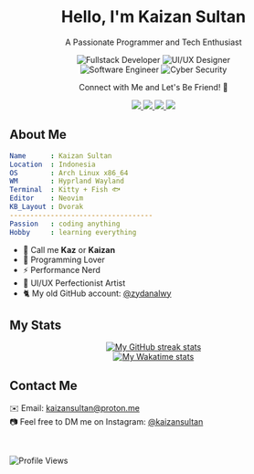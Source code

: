 <div align="center">

# Hello, I'm Kaizan Sultan

A Passionate Programmer and Tech Enthusiast

![Fullstack Developer](https://img.shields.io/badge/Fullstack-Developer-%23333B4C?style=for-the-badge&logo=neovim&logoColor=white)
![UI/UX Designer](https://img.shields.io/badge/UI%2FUX-Designer-%23333B4C?style=for-the-badge&logo=figma&logoColor=white)  
![Software Engineer](https://img.shields.io/badge/Software-Engineer-%23333B4C?style=for-the-badge&logo=gtk&logoColor=white)
![Cyber Security](https://img.shields.io/badge/Cyber-Security-%23333B4C?style=for-the-badge&logo=caddy&logoColor=white)

Connect with Me and Let's Be Friend! 🤝

<a href="https://linktr.ee/kaizansultan" target="blank">
    <img src="https://img.shields.io/badge/LinkTree-%23181818?logo=linktree&style=for-the-badge"/>
</a>
<a href="https://instagram.com/kaizansultan" target="blank">
    <img src="https://img.shields.io/badge/Instagram-%23181818?logo=instagram&style=for-the-badge"/>
</a>
<a href="https://tiktok.com/@kaizansultan" target="blank">
    <img src="https://img.shields.io/badge/TikTok-%23181818?logo=tiktok&style=for-the-badge"/>
</a>
<a href="https://x.com/kaizansultan" target="blank">
    <img src="https://img.shields.io/badge/Twitter-%23181818?logo=X&style=for-the-badge"/>
</a>

</div>

## About Me

```yaml
Name      : Kaizan Sultan
Location  : Indonesia
OS        : Arch Linux x86_64
WM        : Hyprland Wayland
Terminal  : Kitty + Fish 🐟
Editor    : Neovim
KB_Layout : Dvorak
-----------------------------------
Passion   : coding anything
Hobby     : learning everything
```

-   👋 Call me **Kaz** or **Kaizan**
-   🧡 Programming Lover
-   ⚡ Performance Nerd
-   🎨 UI/UX Perfectionist Artist
-   🐈️ My old GitHub account: [@zydanalwy](https://github.com/zydanalwy)

## My Stats

<!-- Streak Stats -->
<div align="center">
  <a href="https://github.com/kaizansultan">
    <img
       src="https://github-readme-streak-stats-phi-opal.vercel.app/?user=kaizansultan&background=0d1117&currStreakNum=ffffff&sideNums=ffffff&currStreakLabel=ffffff&sideLabels=ffffff&dates=ffffff&fire=2d77dc&ring=2d77dc&locale=en&type=svg&hide_border=true"
       alt="My GitHub streak stats"
     />
  </a>
</div>

<!-- WakaTime stats (Dark mode) -->
<div align="center">
  <a href="https://github.com/kaizansultan">
    <img
        src="https://github-readme-stats-steel-omega.vercel.app/api/wakatime?username=kaizansultan&layout=compact&icon_color=2d77dc&title_color=2d77dc&text_color=ffffff&bg_color=0d1117&hide_border=true&custom_title=WakaTime%20Stats%20%28Since%20Jan%201%202025%29"
        alt="My Wakatime stats"
      />
  </a>
</div>

## Contact Me

✉️ Email: [kaizansultan@proton.me](mailto:kaizansultan@proton.me)  
📷️ Feel free to DM me on Instagram: [@kaizansultan](https://instagram.com/kaizansultan)

<br />

![Profile Views](https://komarev.com/ghpvc/?username=kaizansultan&color=blue&style=flat)
